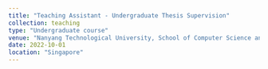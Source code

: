 ```yaml
---
title: "Teaching Assistant - Undergraduate Thesis Supervision"
collection: teaching
type: "Undergraduate course"
venue: "Nanyang Technological University, School of Computer Science and Engineering"
date: 2022-10-01
location: "Singapore"
---
```

